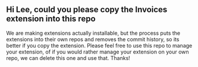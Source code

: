 ## Hi Lee, could you please copy the Invoices extension into this repo
We are making extensions actually installable, but the process puts the extensions into their own repos and removes the commit history, so its better if you copy the extension.
Please feel free to use this repo to manage your extension, of if you would rather manage your extension on your own repo, we can delete this one and use that.
Thanks!


